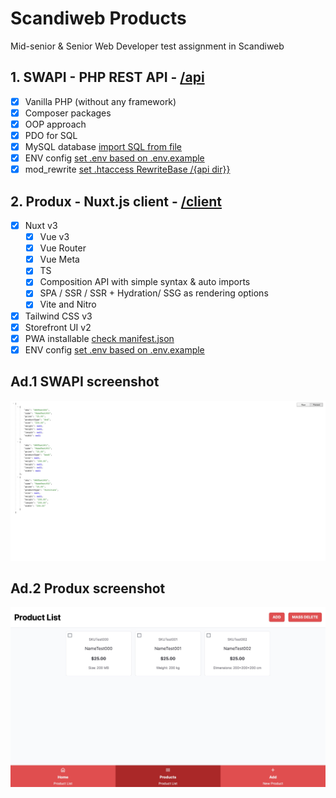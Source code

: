 # Scandiweb Products

Mid-senior & Senior Web Developer test assignment in Scandiweb

## 1. SWAPI - PHP REST API - [/api](api)
- [x] Vanilla PHP (without any framework)
- [x] Composer packages
- [x] OOP approach
- [x] PDO for SQL
- [x] MySQL database [import SQL from file](api/database/scandiweb.sql)
- [x] ENV config [set .env based on .env.example](api/.env.example)
- [x] mod_rewrite [set .htaccess RewriteBase /{api dir}}](api/.htaccess)

## 2. Produx - Nuxt.js client - [/client](client)
- [x] Nuxt v3
  - [x] Vue v3
  - [x] Vue Router
  - [x] Vue Meta
  - [x] TS
  - [x] Composition API with simple syntax & auto imports
  - [x] SPA / SSR / SSR + Hydration/ SSG as rendering options
  - [x] Vite and Nitro
- [x] Tailwind CSS v3
- [x] Storefront UI v2
- [x] PWA installable [check manifest.json](client/public/manifest.json)
- [x] ENV config [set .env based on .env.example](client/.env.example)

## Ad.1 SWAPI screenshot
[!['SWAPI example'](api/swapi-screenshot.png)](api/swapi-screenshot.png 'See SWAPI example screenshot')
## Ad.2 Produx screenshot
[!['Produx example'](client/produx-screenshot.jpg)](client/produx-screenshot.jpg 'See Produx example screenshot')
